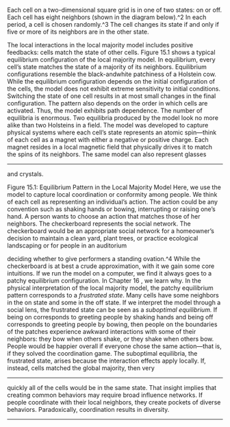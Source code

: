 Each cell on a two-dimensional square grid is in one of two states: on or off. Each cell has eight neighbors (shown in the diagram below).^2 In each period, a cell is chosen randomly.^3 The cell changes its state if and only if five or more of its neighbors are in the other state. 

The local interactions in the local majority model includes positive feedbacks: cells match the state of other cells. Figure 15.1 shows a typical equilibrium configuration of the local majority model. In equilibrium, every cell’s state matches the state of a majority of its neighbors. Equilibrium configurations resemble the black-andwhite patchiness of a Holstein cow. While the equilibrium configuration depends on the initial configuration of the cells, the model does not exhibit extreme sensitivity to initial conditions. Switching the state of one cell results in at most small changes in the final configuration. The pattern also depends on the order in which cells are activated. Thus, the model exhibits path dependence. The number of equilibria is enormous. Two equilibria produced by the model look no more alike than two Holsteins in a field. The model was developed to capture physical systems where each cell’s state represents an atomic spin—think of each cell as a magnet with either a negative or positive charge. Each magnet resides in a local magnetic field that physically drives it to match the spins of its neighbors. The same model can also represent glasses 

---

and crystals. 

Figure 15.1: Equilibrium Pattern in the Local Majority Model Here, we use the model to capture local coordination or conformity among people. We think of each cell as representing an individual’s action. The action could be any convention such as shaking hands or bowing, interrupting or raising one’s hand. A person wants to choose an action that matches those of her neighbors. The checkerboard represents the social network. The checkerboard would be an appropriate social network for a homeowner’s decision to maintain a clean yard, plant trees, or practice ecological landscaping or for people in an auditorium 

deciding whether to give performers a standing ovation.^4 While the checkerboard is at best a crude approximation, with it we gain some core intuitions. If we run the model on a computer, we find it always goes to a patchy equilibrium configuration. In Chapter 16 , we learn why. In the physical interpretation of the local majority model, the patchy equilibrium pattern corresponds to a _frustrated state_. Many cells have some neighbors in the on state and some in the off state. If we interpret the model through a social lens, the frustrated state can be seen as a _suboptimal equilibrium._ If being on corresponds to greeting people by shaking hands and being off corresponds to greeting people by bowing, then people on the boundaries of the patches experience awkward interactions with some of their neighbors: they bow when others shake, or they shake when others bow. People would be happier overall if everyone chose the same action—that is, if they solved the coordination game. The suboptimal equilibria, the frustrated state, arises because the interaction effects apply locally. If, instead, cells matched the global majority, then very 

---

quickly all of the cells would be in the same state. That insight implies that creating common behaviors may require broad influence networks. If people coordinate with their local neighbors, they create pockets of diverse behaviors. Paradoxically, coordination results in diversity. 

---